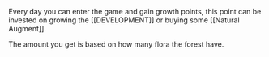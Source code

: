 Every day you can enter the game and gain growth points, this point can be invested on growing the [[DEVELOPMENT]] or buying some [[Natural Augment]].

The amount you get is based on how many flora the forest have.
